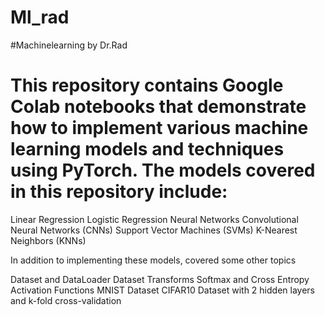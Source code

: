 # Ml_rad
#Machinelearning by Dr.Rad

# This repository contains Google Colab notebooks that demonstrate how to implement various machine learning models and techniques using PyTorch. The models covered in this repository include:

Linear Regression
Logistic Regression
Neural Networks
Convolutional Neural Networks (CNNs)
Support Vector Machines (SVMs)
K-Nearest Neighbors (KNNs)

In addition to implementing these models, covered some other topics

Dataset and DataLoader
Dataset Transforms
Softmax and Cross Entropy
Activation Functions
MNIST Dataset
CIFAR10 Dataset with 2 hidden layers and k-fold cross-validation




